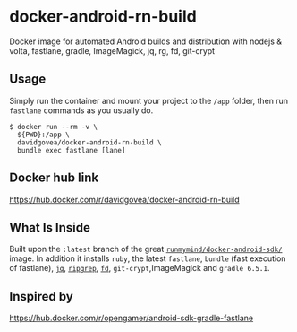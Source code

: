 # docker-android-rn-build
Docker image for automated Android builds and distribution with nodejs & volta, fastlane, gradle, ImageMagick, jq, rg, fd, git-crypt

## Usage

Simply run the container and mount your project to the `/app` folder, then run `fastlane` commands as you usually do.

```
$ docker run --rm -v \ 
  ${PWD}:/app \ 
  davidgovea/docker-android-rn-build \
  bundle exec fastlane [lane]
```

## Docker hub link

https://hub.docker.com/r/davidgovea/docker-android-rn-build

## What Is Inside

Built upon the `:latest` branch of the great [`runmymind/docker-android-sdk/`](https://hub.docker.com/r/runmymind/docker-android-sdk/) image. In addition it installs `ruby`, the latest `fastlane`, `bundle` (fast execution of fastlane), [`jq`](https://github.com/stedolan/jq), [`ripgrep`](https://github.com/BurntSushi/ripgrep), [`fd`](https://github.com/sharkdp/fd), `git-crypt`,ImageMagick and `gradle 6.5.1`.

## Inspired by

https://hub.docker.com/r/opengamer/android-sdk-gradle-fastlane